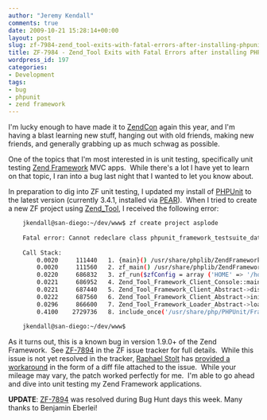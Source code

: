 ```yaml
---
author: "Jeremy Kendall"
comments: true
date: 2009-10-21 15:28:14+00:00
layout: post
slug: zf-7984-zend_tool-exits-with-fatal-errors-after-installing-phpunit-3-4-0
title: ZF-7984 - Zend_Tool Exits with Fatal Errors after installing PHPUnit 3.4.0+
wordpress_id: 197
categories:
- Development
tags:
- bug
- phpunit
- zend framework
---
```


I'm lucky enough to have made it to [ZendCon](http://zendcon.com/) again this year, and I'm having a blast learning new stuff, hanging out with old friends, making new friends, and generally grabbing up as much schwag as possible.

One of the topics that I'm most interested in is unit testing, specifically unit testing [Zend Framework](http://framework.zend.com/) MVC apps.  While there's a lot I have yet to learn on that topic, I ran into a bug last night that I wanted to let you know about.

In preparation to dig into ZF unit testing, I updated my install of [PHPUnit](http://www.phpunit.de/) to the latest version (currently 3.4.1, installed via [PEAR](http://pear.php.net/)).  When I tried to create a new ZF project using [Zend_Tool](http://framework.zend.com/manual/en/zend.application.quick-start.html#zend.application.quick-start.zend-tool), I received the following error:

    
```bash 
    jkendall@san-diego:~/dev/www$ zf create project asplode
    
    Fatal error: Cannot redeclare class phpunit_framework_testsuite_dataprovider in /usr/share/php/PHPUnit/Framework/TestSuite/DataProvider.php on line 64
    
    Call Stack:
        0.0020     111440   1. {main}() /usr/share/phplib/ZendFramework-1.9.3PL1/bin/zf.php:0
        0.0020     111560   2. zf_main() /usr/share/phplib/ZendFramework-1.9.3PL1/bin/zf.php:23
        0.0220     686832   3. zf_run($zfConfig = array ('HOME' => '/home/jkendall')) /usr/share/phplib/ZendFramework-1.9.3PL1/bin/zf.php:36
        0.0221     686952   4. Zend_Tool_Framework_Client_Console::main($options = array ()) /usr/share/phplib/ZendFramework-1.9.3PL1/bin/zf.php:214
        0.0221     687440   5. Zend_Tool_Framework_Client_Abstract->dispatch() /usr/share/phplib/ZendFramework-1.9.3PL1/library/Zend/Tool/Framework/Client/Console.php:96
        0.0222     687560   6. Zend_Tool_Framework_Client_Abstract->initialize() /usr/share/phplib/ZendFramework-1.9.3PL1/library/Zend/Tool/Framework/Client/Abstract.php:209
        0.0296     866600   7. Zend_Tool_Framework_Loader_Abstract->load() /usr/share/phplib/ZendFramework-1.9.3PL1/library/Zend/Tool/Framework/Client/Abstract.php:118
        0.4100    2729736   8. include_once('/usr/share/php/PHPUnit/Framework/TestSuite/DataProvider.php') /usr/share/phplib/ZendFramework-1.9.3PL1/library/Zend/Tool/Framework/Loader/Abstract.php:90
    
    jkendall@san-diego:~/dev/www$
``` 

As it turns out, this is a known bug in version 1.9.0+ of the Zend Framework.  See [ZF-7894](http://framework.zend.com/issues/browse/ZF-7894) in the ZF issue tracker for full details.  While this issue is not yet resolved in the tracker, [Raphael Stolt](http://raphaelstolt.blogspot.com/) has [provided a workaround](http://framework.zend.com/issues/browse/ZF-7894?focusedCommentId=34826&page=com.atlassian.jira.plugin.system.issuetabpanels%3Acomment-tabpanel#action_34826) in the form of a diff file attached to the issue.  While your mileage may vary, the patch worked perfectly for me.  I'm able to go ahead and dive into unit testing my Zend Framework applications.

**UPDATE**: [ZF-7894](http://framework.zend.com/issues/browse/ZF-7894) was resolved during Bug Hunt days this week.  Many thanks to Benjamin Eberlei!
